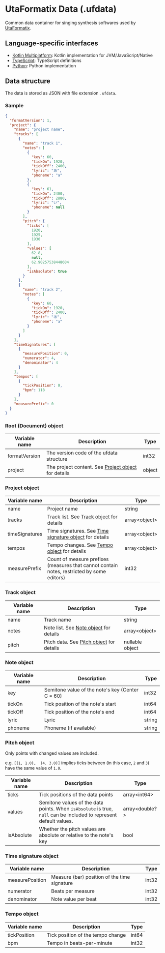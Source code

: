 # UtaFormatix Data (.ufdata)

Common data container for singing synthesis softwares used by [UtaFormatix](https://github.com/sdercolin/utaformatix3).

## Language-specific interfaces

- [Kotlin Multiplatform](lib/kotlin-mpp): Kotlin implementation for JVM/JavaScript/Native
- [TypeScript](lib/typescript): TypeScript definitions
- [Python](lib/python): Python implementation

## Data structure

The data is stored as JSON with file extension `.ufdata`.

### Sample

```json
{
  "formatVersion": 1,
  "project": {
    "name": "project name",
    "tracks": [
      {
        "name": "track 1",
        "notes": [
          {
            "key": 60,
            "tickOn": 1920,
            "tickOff": 2400,
            "lyric": "あ",
            "phoneme": "a"
          },
          {
            "key": 61,
            "tickOn": 2400,
            "tickOff": 2880,
            "lyric": "い",
            "phoneme": null
          }
        ],
        "pitch": {
          "ticks": [
            1920,
            1925,
            1930
          ],
          "values": [
            62.8,
            null,
            62.90257538448604
          ],
          "isAbsolute": true
        }
      },
      {
        "name": "track 2",
        "notes": [
          {
            "key": 60,
            "tickOn": 1920,
            "tickOff": 2400,
            "lyric": "あ",
            "phoneme": "a"
          }
        ]
      }
    ],
    "timeSignatures": [
      {
        "measurePosition": 0,
        "numerator": 4,
        "denominator": 4
      }
    ],
    "tempos": [
      {
        "tickPosition": 0,
        "bpm": 118
      }
    ],
    "measurePrefix": 0
  }
}
```

### Root (Document) object

| Variable name | Description                                                            | Type   | 
|---------------|------------------------------------------------------------------------|--------|
| formatVersion | The version code of the ufdata structure                               | int32  |
| project       | The project content. See [Project object](#project-object) for details | object |

### Project object

| Variable name  | Description                                                                                | Type           |
|----------------|--------------------------------------------------------------------------------------------|----------------|
| name           | Project name                                                                               | string         |
| tracks         | Track list. See [Track object](#track-object) for details                                  | array\<object> |
| timeSignatures | Time signatures. See [Time signature object](#time-signature-object) for details           | array\<object> |
| tempos         | Tempo changes. See [Tempo object](#tempo-object) for details                               | array\<object> |
| measurePrefix  | Count of measure prefixes (measures that cannot contain notes, restricted by some editors) | int32          |

### Track object

| Variable name | Description                                               | Type            | 
|---------------|-----------------------------------------------------------|-----------------|
| name          | Track name                                                | string          |
| notes         | Note list. See [Note object](#note-object) for details    | array\<object>  |
| pitch         | Pitch data. See [Pitch object](#pitch-object) for details | nullable object |

### Note object

| Variable name | Description                                      | Type   |
|---------------|--------------------------------------------------|--------|
| key           | Semitone value of the note's key (Center C = 60) | int32  |
| tickOn        | Tick position of the note's start                | int64  |
| tickOff       | Tick position of the note's end                  | int64  |
| lyric         | Lyric                                            | string |
| phoneme       | Phoneme (if available)                           | string |

### Pitch object

Only points with changed values are included.

e.g. `[(1, 1.0),  (4, 3.0)]` implies ticks between (in this case, `2` and `3`) have the same value of `1.0`.

| Variable name | Description                                                                                                        | Type            |
|---------------|--------------------------------------------------------------------------------------------------------------------|-----------------|
| ticks         | Tick positions of the data points                                                                                  | array\<int64>   |
| values        | Semitone values of the data points. When `isAbsolute` is true, `null` can be included to represent default values. | array\<double?> |
| isAbsolute    | Whether the pitch values are absolute or relative to the note's key                                                | bool            |

### Time signature object

| Variable name   | Description                                  | Type  |
|-----------------|----------------------------------------------|-------|
| measurePosition | Measure (bar) position of the time signature | int32 |
| numerator       | Beats per measure                            | int32 |
| denominator     | Note value per beat                          | int32 |

### Tempo object

| Variable name | Description                       | Type  |
|---------------|-----------------------------------|-------|
| tickPosition  | Tick position of the tempo change | int64 |
| bpm           | Tempo in beats-per-minute         | int32 |
